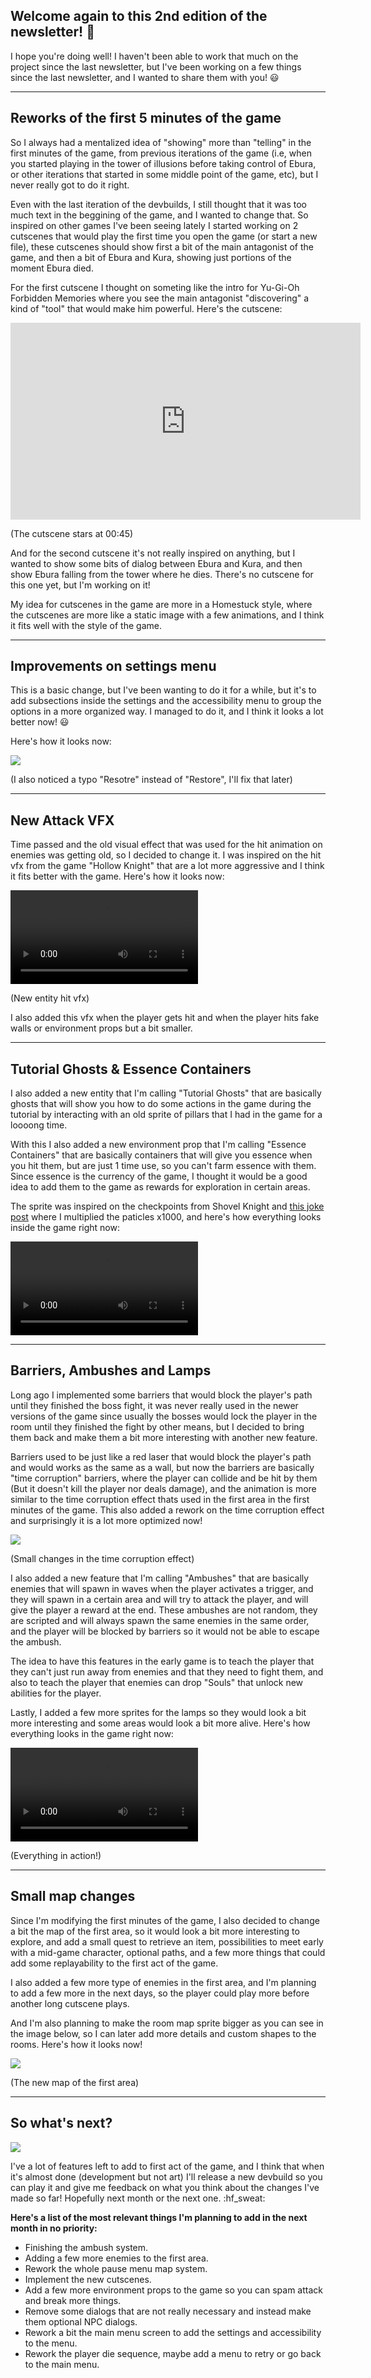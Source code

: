 ## Welcome again to this 2nd edition of the newsletter! 🎉

I hope you're doing well! I haven't been able to work that much on the project since the last newsletter, but I've been working on a few things since the last newsletter, and I wanted to share them with you! :smiley:

---

## Reworks of the first 5 minutes of the game

So I always had a mentalized idea of "showing" more than "telling" in the first minutes of the game, from previous iterations of the game (i.e, when you started playing in the tower of illusions before taking control of Ebura, or other iterations that started in some middle point of the game, etc), but I never really got to do it right.

Even with the last iteration of the devbuilds, I still thought that it was too much text in the beggining of the game, and I wanted to change that. So inspired on other games I've been seeing lately I started working on 2 cutscenes that would play the first time you open the game (or start a new file), these cutscenes should show first a bit of the main antagonist of the game, and then a bit of Ebura and Kura, showing just portions of the moment Ebura died.

For the first cutscene I thought on someting like the intro for Yu-Gi-Oh Forbidden Memories where you see the main antagonist "discovering" a kind of "tool" that would make him powerful. Here's the cutscene:

<div class='image-container'>
<iframe width="560" height="315" src="https://www.youtube.com/embed/TkXw0DTvlhk" title="Yu-Gi-Oh! Forbidden Memories (PS1) walkthrough - Intro Cutscene" frameborder="0" allow="accelerometer; autoplay; clipboard-write; encrypted-media; gyroscope; picture-in-picture; web-share" referrerpolicy="strict-origin-when-cross-origin" allowfullscreen></iframe>

(The cutscene stars at 00:45)

</div>

And for the second cutscene it's not really inspired on anything, but I wanted to show some bits of dialog between Ebura and Kura, and then show Ebura falling from the tower where he dies. There's no cutscene for this one yet, but I'm working on it!

My idea for cutscenes in the game are more in a Homestuck style, where the cutscenes are more like a static image with a few animations, and I think it fits well with the style of the game.

---

## Improvements on settings menu

This is a basic change, but I've been wanting to do it for a while, but it's to add subsections inside the settings and the accessibility menu to group the options in a more organized way. I managed to do it, and I think it looks a lot better now! :smiley:

Here's how it looks now:

<div class='image-container'>
  <img src="https://i.imgur.com/cee1yOB.png">

(I also noticed a typo "Resotre" instead of "Restore", I'll fix that later)

</div>

---

## New Attack VFX

Time passed and the old visual effect that was used for the hit animation on enemies was getting old, so I decided to change it. I was inspired on the hit vfx from the game "Hollow Knight" that are a lot more aggressive and I think it fits better with the game. Here's how it looks now:

<div class="image-container">

<video loop controls>
  <source src="https://i.imgur.com/ZkL5Pcr.mp4" type="video/mp4">
</video>

(New entity hit vfx)

</div>

I also added this vfx when the player gets hit and when the player hits fake walls or environment props but a bit smaller.

---

## Tutorial Ghosts & Essence Containers

I also added a new entity that I'm calling "Tutorial Ghosts" that are basically ghosts that will show you how to do some actions in the game during the tutorial by interacting with an old sprite of pillars that I had in the game for a loooong time.

With this I also added a new environment prop that I'm calling "Essence Containers" that are basically containers that will give you essence when you hit them, but are just 1 time use, so you can't farm essence with them. Since essence is the currency of the game, I thought it would be a good idea to add them to the game as rewards for exploration in certain areas.

The sprite was inspired on the checkpoints from Shovel Knight and [this joke post](https://x.com/mainasutto/status/1808252990937354387) where I multiplied the paticles x1000, and here's how everything looks inside the game right now:

<div class="image-container">

<video loop controls>
  <source src="https://i.imgur.com/LwI2TXn.mp4" type="video/mp4">
</video>

</div>

---

## Barriers, Ambushes and Lamps

Long ago I implemented some barriers that would block the player's path until they finished the boss fight, it was never really used in the newer versions of the game since usually the bosses would lock the player in the room until they finished the fight by other means, but I decided to bring them back and make them a bit more interesting with another new feature.

Barriers used to be just like a red laser that would block the player's path and would works as the same as a wall, but now the barriers are basically "time corruption" barriers, where the player can collide and be hit by them (But it doesn't kill the player nor deals damage), and the animation is more similar to the time corruption effect thats used in the first area in the first minutes of the game. This also added a rework on the time corruption effect and surprisingly it is a lot more optimized now!

<div class='image-container'>
  <img src="https://i.imgur.com/qGipjJ1.png">

(Small changes in the time corruption effect)

</div>

I also added a new feature that I'm calling "Ambushes" that are basically enemies that will spawn in waves when the player activates a trigger, and they will spawn in a certain area and will try to attack the player, and will give the player a reward at the end. These ambushes are not random, they are scripted and will always spawn the same enemies in the same order, and the player will be blocked by barriers so it would not be able to escape the ambush.

The idea to have this features in the early game is to teach the player that they can't just run away from enemies and that they need to fight them, and also to teach the player that enemies can drop "Souls" that unlock new abilities for the player.

Lastly, I added a few more sprites for the lamps so they would look a bit more interesting and some areas would look a bit more alive. Here's how everything looks in the game right now:

<div class="image-container">

<video loop controls>
  <source src="https://i.imgur.com/bAst2K2.mp4" type="video/mp4">
</video>

(Everything in action!)

</div>

---

## Small map changes

Since I'm modifying the first minutes of the game, I also decided to change a bit the map of the first area, so it would look a bit more interesting to explore, and add a small quest to retrieve an item, possibilities to meet early with a mid-game character, optional paths, and a few more things that could add some replayability to the first act of the game.

I also added a few more type of enemies in the first area, and I'm planning to add a few more in the next days, so the player could play more before another long cutscene plays.

And I'm also planning to make the room map sprite bigger as you can see in the image below, so I can later add more details and custom shapes to the rooms. Here's how it looks now!

<div class='image-container'>
  <img src="https://i.imgur.com/o0NfeKL.png">

(The new map of the first area)

</div>

---

## So what's next?

<div class='image-container'>
  <img src="https://i.imgur.com/Ikdd9gT.jpeg">
</div>

I've a lot of features left to add to first act of the game, and I think that when it's almost done (development but not art) I'll release a new devbuild so you can play it and give me feedback on what you think about the changes I've made so far! Hopefully next month or the next one. :hf_sweat:

**Here's a list of the most relevant things I'm planning to add in the next month in no priority:**

- Finishing the ambush system.
- Adding a few more enemies to the first area.
- Rework the whole pause menu map system.
- Implement the new cutscenes.
- Add a few more environment props to the game so you can spam attack and break more things.
- Remove some dialogs that are not really necessary and instead make them optional NPC dialogs.
- Rework a bit the main menu screen to add the settings and accessibility to the menu.
- Rework the player die sequence, maybe add a menu to retry or go back to the main menu.
